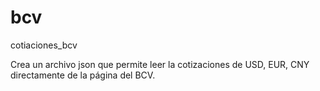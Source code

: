 # bcv
cotiaciones_bcv

Crea un archivo json que permite leer la cotizaciones de USD, EUR, CNY directamente de la página del BCV.
